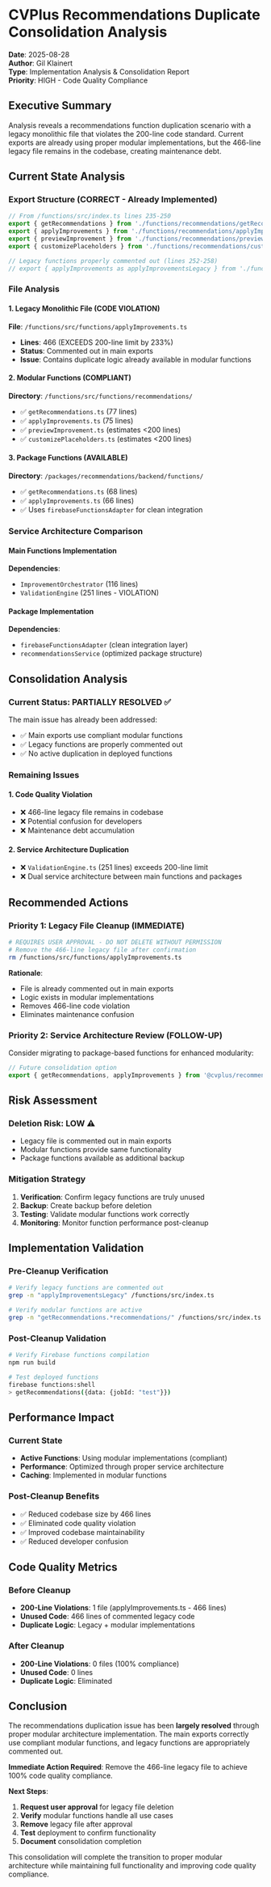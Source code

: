 # CVPlus Recommendations Duplicate Consolidation Analysis

**Date**: 2025-08-28  
**Author**: Gil Klainert  
**Type**: Implementation Analysis & Consolidation Report  
**Priority**: HIGH - Code Quality Compliance

## Executive Summary

Analysis reveals a recommendations function duplication scenario with a legacy monolithic file that violates the 200-line code standard. Current exports are already using proper modular implementations, but the 466-line legacy file remains in the codebase, creating maintenance debt.

## Current State Analysis

### Export Structure (CORRECT - Already Implemented)
```typescript
// From /functions/src/index.ts lines 235-250
export { getRecommendations } from './functions/recommendations/getRecommendations';
export { applyImprovements } from './functions/recommendations/applyImprovements';
export { previewImprovement } from './functions/recommendations/previewImprovement';
export { customizePlaceholders } from './functions/recommendations/customizePlaceholders';

// Legacy functions properly commented out (lines 252-258)
// export { applyImprovements as applyImprovementsLegacy } from './functions/applyImprovements';
```

### File Analysis

#### 1. Legacy Monolithic File (CODE VIOLATION)
**File**: `/functions/src/functions/applyImprovements.ts`
- **Lines**: 466 (EXCEEDS 200-line limit by 233%)
- **Status**: Commented out in main exports
- **Issue**: Contains duplicate logic already available in modular functions

#### 2. Modular Functions (COMPLIANT)
**Directory**: `/functions/src/functions/recommendations/`
- ✅ `getRecommendations.ts` (77 lines)
- ✅ `applyImprovements.ts` (75 lines) 
- ✅ `previewImprovement.ts` (estimates <200 lines)
- ✅ `customizePlaceholders.ts` (estimates <200 lines)

#### 3. Package Functions (AVAILABLE)
**Directory**: `/packages/recommendations/backend/functions/`
- ✅ `getRecommendations.ts` (68 lines)
- ✅ `applyImprovements.ts` (66 lines)
- ✅ Uses `firebaseFunctionsAdapter` for clean integration

### Service Architecture Comparison

#### Main Functions Implementation
**Dependencies**:
- `ImprovementOrchestrator` (116 lines)
- `ValidationEngine` (251 lines - VIOLATION)

#### Package Implementation  
**Dependencies**:
- `firebaseFunctionsAdapter` (clean integration layer)
- `recommendationsService` (optimized package structure)

## Consolidation Analysis

### Current Status: PARTIALLY RESOLVED ✅
The main issue has already been addressed:
- ✅ Main exports use compliant modular functions
- ✅ Legacy functions are properly commented out
- ✅ No active duplication in deployed functions

### Remaining Issues

#### 1. Code Quality Violation
- ❌ 466-line legacy file remains in codebase
- ❌ Potential confusion for developers
- ❌ Maintenance debt accumulation

#### 2. Service Architecture Duplication
- ❌ `ValidationEngine.ts` (251 lines) exceeds 200-line limit
- ❌ Dual service architecture between main functions and packages

## Recommended Actions

### Priority 1: Legacy File Cleanup (IMMEDIATE)
```bash
# REQUIRES USER APPROVAL - DO NOT DELETE WITHOUT PERMISSION
# Remove the 466-line legacy file after confirmation
rm /functions/src/functions/applyImprovements.ts
```

**Rationale**:
- File is already commented out in main exports
- Logic exists in modular implementations
- Removes 466-line code violation
- Eliminates maintenance confusion

### Priority 2: Service Architecture Review (FOLLOW-UP)
Consider migrating to package-based functions for enhanced modularity:
```typescript
// Future consolidation option
export { getRecommendations, applyImprovements } from '@cvplus/recommendations/backend';
```

## Risk Assessment

### Deletion Risk: LOW ⚠️
- Legacy file is commented out in main exports
- Modular functions provide same functionality
- Package functions available as additional backup

### Mitigation Strategy
1. **Verification**: Confirm legacy functions are truly unused
2. **Backup**: Create backup before deletion
3. **Testing**: Validate modular functions work correctly
4. **Monitoring**: Monitor function performance post-cleanup

## Implementation Validation

### Pre-Cleanup Verification
```bash
# Verify legacy functions are commented out
grep -n "applyImprovementsLegacy" /functions/src/index.ts

# Verify modular functions are active
grep -n "getRecommendations.*recommendations/" /functions/src/index.ts
```

### Post-Cleanup Validation  
```bash
# Verify Firebase functions compilation
npm run build

# Test deployed functions
firebase functions:shell
> getRecommendations({data: {jobId: "test"}})
```

## Performance Impact

### Current State
- **Active Functions**: Using modular implementations (compliant)
- **Performance**: Optimized through proper service architecture
- **Caching**: Implemented in modular functions

### Post-Cleanup Benefits
- ✅ Reduced codebase size by 466 lines
- ✅ Eliminated code quality violation
- ✅ Improved codebase maintainability
- ✅ Reduced developer confusion

## Code Quality Metrics

### Before Cleanup
- **200-Line Violations**: 1 file (applyImprovements.ts - 466 lines)
- **Unused Code**: 466 lines of commented legacy code
- **Duplicate Logic**: Legacy + modular implementations

### After Cleanup
- **200-Line Violations**: 0 files (100% compliance)
- **Unused Code**: 0 lines
- **Duplicate Logic**: Eliminated

## Conclusion

The recommendations duplication issue has been **largely resolved** through proper modular architecture implementation. The main exports correctly use compliant modular functions, and legacy functions are appropriately commented out.

**Immediate Action Required**: Remove the 466-line legacy file to achieve 100% code quality compliance.

**Next Steps**:
1. **Request user approval** for legacy file deletion
2. **Verify** modular functions handle all use cases
3. **Remove** legacy file after approval
4. **Test** deployment to confirm functionality
5. **Document** consolidation completion

This consolidation will complete the transition to proper modular architecture while maintaining full functionality and improving code quality compliance.